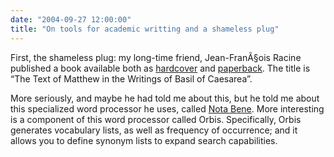 ```yaml
---
date: "2004-09-27 12:00:00"
title: "On tools for academic writting and a shameless plug"
---
```




First, the shameless plug: my long-time friend, Jean-FranÃ§ois Racine published a book available both as [hardcover](https://www.amazon.com/exec/obidos/tg/detail/-/9004130764/104-4614935-7471942?v=glance&#038;s=books) and [paperback](https://www.amazon.com/exec/obidos/tg/detail/-/1589831160/qid=1096304328/sr=8-1/ref=sr_8_xs_ap_i1_xgl14/104-4614935-7471942?v=glance&#038;s=books&#038;n=507846). The title is &ldquo;The Text of Matthew in the Writings of Basil of Caesarea&rdquo;.

More seriously, and maybe he had told me about this, but he told me about this specialized word processor he uses, called [Nota Bene](http://www.notabene.com/). More interesting is a component of this word processor called Orbis. Specifically, Orbis generates vocabulary lists, as well as frequency of occurrence; and it allows you to define synonym lists to expand search capabilities.
